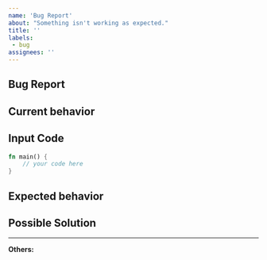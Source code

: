 ```yaml
---
name: 'Bug Report'
about: "Something isn't working as expected."
title: ''
labels:
 - bug
assignees: ''
---
```


## Bug Report

## Current behavior

<!-- Describe how the issue manifests. -->

## Input Code

<!-- REPL or Repo link if applicable: -->

```rust
fn main() {
    // your code here
}
```

## Expected behavior

<!-- A clear and concise description of what you expected to happen (or code). -->

## Possible Solution

<!--- Only if you have suggestions on a fix for the bug -->

---

**Others:**

<!-- Anything else relevant?  Operating system version, IDE, package manager, ... -->
